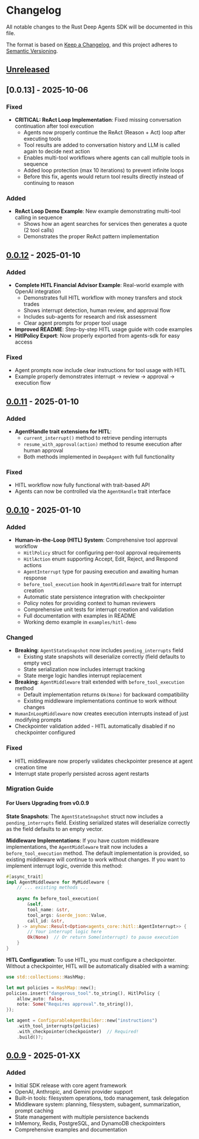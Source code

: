 # Changelog

All notable changes to the Rust Deep Agents SDK will be documented in this file.

The format is based on [Keep a Changelog](https://keepachangelog.com/en/1.0.0/),
and this project adheres to [Semantic Versioning](https://semver.org/spec/v2.0.0.html).

## [Unreleased]

## [0.0.13] - 2025-10-06

### Fixed
- **CRITICAL: ReAct Loop Implementation**: Fixed missing conversation continuation after tool execution
  - Agents now properly continue the ReAct (Reason + Act) loop after executing tools
  - Tool results are added to conversation history and LLM is called again to decide next action
  - Enables multi-tool workflows where agents can call multiple tools in sequence
  - Added loop protection (max 10 iterations) to prevent infinite loops
  - Before this fix, agents would return tool results directly instead of continuing to reason

### Added
- **ReAct Loop Demo Example**: New example demonstrating multi-tool calling in sequence
  - Shows how an agent searches for services then generates a quote (2 tool calls)
  - Demonstrates the proper ReAct pattern implementation

## [0.0.12] - 2025-01-10

### Added
- **Complete HITL Financial Advisor Example**: Real-world example with OpenAI integration
  - Demonstrates full HITL workflow with money transfers and stock trades
  - Shows interrupt detection, human review, and approval flow
  - Includes sub-agents for research and risk assessment
  - Clear agent prompts for proper tool usage
- **Improved README**: Step-by-step HITL usage guide with code examples
- **HitlPolicy Export**: Now properly exported from agents-sdk for easy access

### Fixed
- Agent prompts now include clear instructions for tool usage with HITL
- Example properly demonstrates interrupt → review → approval → execution flow

## [0.0.11] - 2025-01-10

### Added
- **AgentHandle trait extensions for HITL**:
  - `current_interrupt()` method to retrieve pending interrupts
  - `resume_with_approval(action)` method to resume execution after human approval
  - Both methods implemented in `DeepAgent` with full functionality

### Fixed
- HITL workflow now fully functional with trait-based API
- Agents can now be controlled via the `AgentHandle` trait interface

## [0.0.10] - 2025-01-10

### Added
- **Human-in-the-Loop (HITL) System**: Comprehensive tool approval workflow
  - `HitlPolicy` struct for configuring per-tool approval requirements
  - `HitlAction` enum supporting Accept, Edit, Reject, and Respond actions
  - `AgentInterrupt` type for pausing execution and awaiting human response
  - `before_tool_execution` hook in `AgentMiddleware` trait for interrupt creation
  - Automatic state persistence integration with checkpointer
  - Policy notes for providing context to human reviewers
  - Comprehensive unit tests for interrupt creation and validation
  - Full documentation with examples in README
  - Working demo example in `examples/hitl-demo`

### Changed
- **Breaking**: `AgentStateSnapshot` now includes `pending_interrupts` field
  - Existing state snapshots will deserialize correctly (field defaults to empty vec)
  - State serialization now includes interrupt tracking
  - State merge logic handles interrupt replacement
- **Breaking**: `AgentMiddleware` trait extended with `before_tool_execution` method
  - Default implementation returns `Ok(None)` for backward compatibility
  - Existing middleware implementations continue to work without changes
- `HumanInLoopMiddleware` now creates execution interrupts instead of just modifying prompts
- Checkpointer validation added - HITL automatically disabled if no checkpointer configured

### Fixed
- HITL middleware now properly validates checkpointer presence at agent creation time
- Interrupt state properly persisted across agent restarts

### Migration Guide

#### For Users Upgrading from v0.0.9

**State Snapshots**: The `AgentStateSnapshot` struct now includes a `pending_interrupts` field. Existing serialized states will deserialize correctly as the field defaults to an empty vector.

**Middleware Implementations**: If you have custom middleware implementations, the `AgentMiddleware` trait now includes a `before_tool_execution` method. The default implementation is provided, so existing middleware will continue to work without changes. If you want to implement interrupt logic, override this method:

```rust
#[async_trait]
impl AgentMiddleware for MyMiddleware {
    // ... existing methods ...
    
    async fn before_tool_execution(
        &self,
        tool_name: &str,
        tool_args: &serde_json::Value,
        call_id: &str,
    ) -> anyhow::Result<Option<agents_core::hitl::AgentInterrupt>> {
        // Your interrupt logic here
        Ok(None)  // Or return Some(interrupt) to pause execution
    }
}
```

**HITL Configuration**: To use HITL, you must configure a checkpointer. Without a checkpointer, HITL will be automatically disabled with a warning:

```rust
use std::collections::HashMap;

let mut policies = HashMap::new();
policies.insert("dangerous_tool".to_string(), HitlPolicy {
    allow_auto: false,
    note: Some("Requires approval".to_string()),
});

let agent = ConfigurableAgentBuilder::new("instructions")
    .with_tool_interrupts(policies)
    .with_checkpointer(checkpointer)  // Required!
    .build()?;
```

## [0.0.9] - 2025-01-XX

### Added
- Initial SDK release with core agent framework
- OpenAI, Anthropic, and Gemini provider support
- Built-in tools: filesystem operations, todo management, task delegation
- Middleware system: planning, filesystem, subagent, summarization, prompt caching
- State management with multiple persistence backends
- InMemory, Redis, PostgreSQL, and DynamoDB checkpointers
- Comprehensive examples and documentation

[Unreleased]: https://github.com/yafatek/rust-deep-agents-sdk/compare/v0.0.12...HEAD
[0.0.12]: https://github.com/yafatek/rust-deep-agents-sdk/compare/v0.0.11...v0.0.12
[0.0.11]: https://github.com/yafatek/rust-deep-agents-sdk/compare/v0.0.10...v0.0.11
[0.0.10]: https://github.com/yafatek/rust-deep-agents-sdk/compare/v0.0.9...v0.0.10
[0.0.9]: https://github.com/yafatek/rust-deep-agents-sdk/releases/tag/v0.0.9
